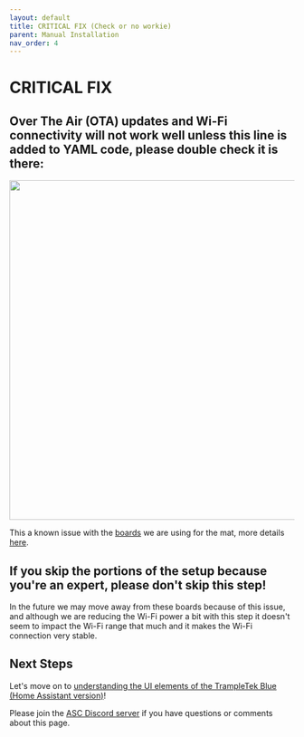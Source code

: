 ```yaml
---
layout: default
title: CRITICAL FIX (Check or no workie)
parent: Manual Installation
nav_order: 4
---
```


# CRITICAL FIX

## Over The Air (OTA) updates and Wi-Fi connectivity will not work well unless this line is added to YAML code, please double check it is there:

<img src="../../images/critical_wifi.png" width="600">

This a known issue with the [boards](https://www.wemos.cc/en/latest/c3/c3_mini.html) we are using for the mat, more details [here](https://community.home-assistant.io/t/unable-to-connect-to-wifi-auth-expired-and-association-expired/678570/2).

## If you skip the portions of the setup because you're an expert, please don't skip this step!


In the future we may move away from these boards because of this issue, and although we are reducing the Wi-Fi power a bit with this step it doesn't seem to impact the Wi-Fi range that much and it makes the Wi-Fi connection very stable.

## Next Steps
Let's move on to [understanding the UI elements of the TrampleTek Blue (Home Assistant version)](https://appliedsensorco.github.io/usingHAui.html)!

Please join the [ASC Discord server](https://discord.gg/cB9P6NmYJg) if you have questions or comments about this page.
